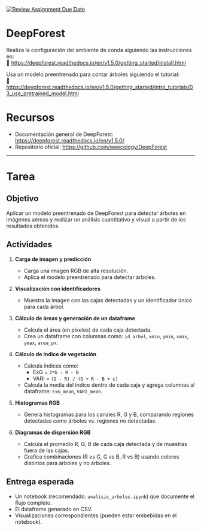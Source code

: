 [![Review Assignment Due Date](https://classroom.github.com/assets/deadline-readme-button-22041afd0340ce965d47ae6ef1cefeee28c7c493a6346c4f15d667ab976d596c.svg)](https://classroom.github.com/a/Fs-anpaq)
# DeepForest

Realiza la configuración del ambiente de conda siguiendo las instrucciones en:  
🔗 https://deepforest.readthedocs.io/en/v1.5.0/getting_started/install.html

Usa un modelo preentrenado para contar árboles siguiendo el tutorial:  
🌲 https://deepforest.readthedocs.io/en/v1.5.0/getting_started/intro_tutorials/03_use_pretrained_model.html

# Recursos

- Documentación general de DeepForest: https://deepforest.readthedocs.io/en/v1.5.0/
- Repositorio oficial: https://github.com/weecology/DeepForest

---

# Tarea

## Objetivo
Aplicar un modelo preentrenado de DeepForest para detectar árboles en imágenes aéreas y realizar un análisis cuantitativo y visual a partir de los resultados obtenidos.

## Actividades

1. **Carga de imagen y predicción**
   - Carga una imagen RGB de alta resolución.
   - Aplica el modelo preentrenado para detectar árboles.

2. **Visualización con identificadores**
   - Muestra la imagen con las cajas detectadas y un identificador único para cada árbol.

3. **Cálculo de áreas y generación de un dataframe**
   - Calcula el área (en píxeles) de cada caja detectada.
   - Crea un dataframe con columnas como: `id_arbol`, `xmin`, `ymin`, `xmax`, `ymax`, `area_px`.

4. **Cálculo de índice de vegetación**
   - Calcula índices como:
     - ExG = `2*G - R - B`
     - VARI = `(G - R) / (G + R - B + ε)`
   - Calcula la media del índice dentro de cada caja y agrega columnas al dataframe: `ExG_mean`, `VARI_mean`.

5. **Histogramas RGB**
   - Genera histogramas para los canales R, G y B, comparando regiones detectadas como árboles vs. regiones no detectadas.

6. **Diagramas de dispersión RGB**
   - Calcula el promedio R, G, B de cada caja detectada y de muestras fuera de las cajas.
   - Grafica combinaciones (R vs G, G vs B, R vs B) usando colores distintos para árboles y no árboles.

## Entrega esperada

- Un notebook (recomendado: `analisis_arboles.ipynb`) que documente el flujo completo.
- El dataframe generado en CSV.
- Visualizaciones correspondientes (pueden estar embebidas en el notebook).
